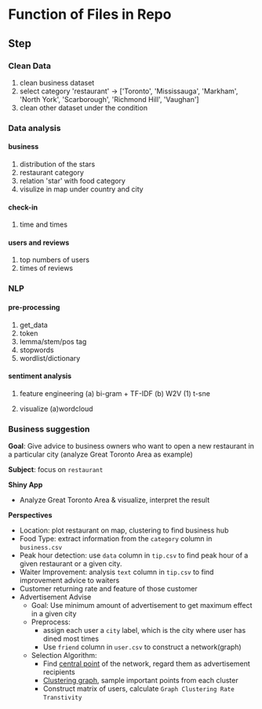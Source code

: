 # Function of Files in Repo



## Step
### Clean Data
1. clean business dataset
2. select category 'restaurant' -> ['Toronto', 'Mississauga', 'Markham', 'North York', 'Scarborough', 'Richmond Hill', 'Vaughan']
3. clean other dataset under the condition

### Data analysis
#### business
1. distribution of the stars
2. restaurant category
3. relation 'star' with food category
4. visulize in map under country and city

#### check-in
1. time and times

#### users and reviews
1. top numbers of users
2. times of reviews

### NLP
#### pre-processing
1. get_data
2. token
3. lemma/stem/pos tag
4. stopwords
5. wordlist/dictionary

#### sentiment analysis
1. feature engineering 
    (a) bi-gram + TF-IDF
    (b) W2V
        (1) t-sne

3. visualize
    (a)wordcloud

### Business suggestion

**Goal**: Give advice to business owners who want to open a new restaurant in a particular city (analyze Great Toronto Area as example)

**Subject**: focus on `restaurant` 

**Shiny App**

* Analyze Great Toronto Area & visualize, interpret the result

**Perspectives**

* Location: plot restaurant on map, clustering to find business hub
* Food Type: extract information from the `category` column in `business.csv`
* Peak hour detection: use `data` column in `tip.csv` to find peak hour of a given restaurant or a given city.
* Waiter Improvement: analysis `text` column in `tip.csv` to find improvement advice to waiters
* Customer returning rate and feature of those customer
* Advertisement Advise
  * Goal: Use minimum amount of advertisement to get maximum effect in a given city
  * Preprocess:
    * assign each user a `city` label, which is the city where user has dined most times
    * Use `friend` column in `user.csv` to construct a network(graph)
  * Selection Algorithm: 
    * Find [central point](https://programminghistorian.org/en/lessons/exploring-and-analyzing-network-data-with-python#basics-of-networkx-creating-the-graph) of the network, regard them as advertisement recipients
    * [Clustering graph](https://www.csc2.ncsu.edu/faculty/nfsamato/practical-graph-mining-with-R/slides/pdf/Graph_Cluster_Analysis.pdf), sample important points from each cluster
    * Construct matrix of users, calculate `Graph Clustering Rate` `Transtivity` 
